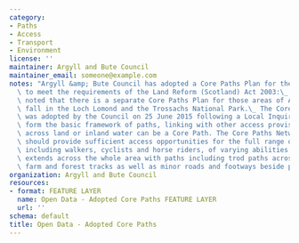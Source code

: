 ```yaml
---
category:
- Paths
- Access
- Transport
- Environment
license: ''
maintainer: Argyll and Bute Council
maintainer_email: someone@example.com
notes: "Argyll &amp; Bute Council has adopted a Core Paths Plan for the Council area,\
  \ to meet the requirements of the Land Reform (Scotland) Act 2003:\_ It should be\
  \ noted that there is a separate Core Paths Plan for those areas of Argyll that\
  \ fall in the Loch Lomond and the Trossachs National Park.\_ The Core Paths Plan\
  \ was adopted by the Council on 25 June 2015 following a Local Inquiry.\_ Core Paths\
  \ form the basic framework of paths, linking with other access provision. Any route\
  \ across land or inland water can be a Core Path. The Core Paths Network as a whole\
  \ should provide sufficient access opportunities for the full range of access takers,\
  \ including walkers, cyclists and horse riders, of varying abilities. The network\
  \ extends across the whole area with paths including trod paths across natural ground,\
  \ farm and forest tracks as well as minor roads and footways beside public roads."
organization: Argyll and Bute Council
resources:
- format: FEATURE LAYER
  name: Open Data - Adopted Core Paths FEATURE LAYER
  url: ''
schema: default
title: Open Data - Adopted Core Paths
---
```

